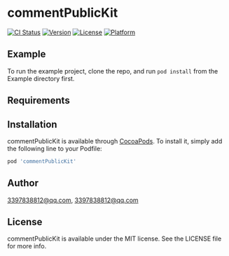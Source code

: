 # commentPublicKit

[![CI Status](https://img.shields.io/travis/3397838812@qq.com/commentPublicKit.svg?style=flat)](https://travis-ci.org/3397838812@qq.com/commentPublicKit)
[![Version](https://img.shields.io/cocoapods/v/commentPublicKit.svg?style=flat)](https://cocoapods.org/pods/commentPublicKit)
[![License](https://img.shields.io/cocoapods/l/commentPublicKit.svg?style=flat)](https://cocoapods.org/pods/commentPublicKit)
[![Platform](https://img.shields.io/cocoapods/p/commentPublicKit.svg?style=flat)](https://cocoapods.org/pods/commentPublicKit)

## Example

To run the example project, clone the repo, and run `pod install` from the Example directory first.

## Requirements

## Installation

commentPublicKit is available through [CocoaPods](https://cocoapods.org). To install
it, simply add the following line to your Podfile:

```ruby
pod 'commentPublicKit'
```

## Author

3397838812@qq.com, 3397838812@qq.com

## License

commentPublicKit is available under the MIT license. See the LICENSE file for more info.
